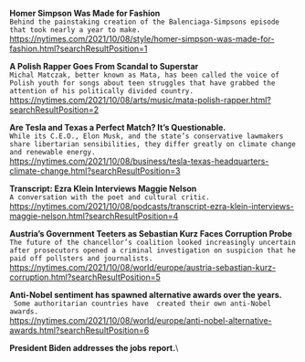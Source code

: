 **Homer Simpson Was Made for Fashion**\
`Behind the painstaking creation of the Balenciaga-Simpsons episode that took nearly a year to make.`\
https://nytimes.com/2021/10/08/style/homer-simpson-was-made-for-fashion.html?searchResultPosition=1

**A Polish Rapper Goes From Scandal to Superstar**\
`Michal Matczak, better known as Mata, has been called the voice of Polish youth for songs about teen struggles that have grabbed the attention of his politically divided country.`\
https://nytimes.com/2021/10/08/arts/music/mata-polish-rapper.html?searchResultPosition=2

**Are Tesla and Texas a Perfect Match? It’s Questionable.**\
`While its C.E.O., Elon Musk, and the state’s conservative lawmakers share libertarian sensibilities, they differ greatly on climate change and renewable energy.`\
https://nytimes.com/2021/10/08/business/tesla-texas-headquarters-climate-change.html?searchResultPosition=3

**Transcript: Ezra Klein Interviews Maggie Nelson**\
`A conversation with the poet and cultural critic.`\
https://nytimes.com/2021/10/08/podcasts/transcript-ezra-klein-interviews-maggie-nelson.html?searchResultPosition=4

**Austria’s Government Teeters as Sebastian Kurz Faces Corruption Probe**\
`The future of the chancellor’s coalition looked increasingly uncertain after prosecutors opened a criminal investigation on suspicion that he paid off pollsters and journalists.`\
https://nytimes.com/2021/10/08/world/europe/austria-sebastian-kurz-corruption.html?searchResultPosition=5

**Anti-Nobel sentiment has spawned alternative awards over the years.**\
` Some authoritarian countries have  created their own anti-Nobel awards.`\
https://nytimes.com/2021/10/08/world/europe/anti-nobel-alternative-awards.html?searchResultPosition=6

**President Biden addresses the jobs report.**\
